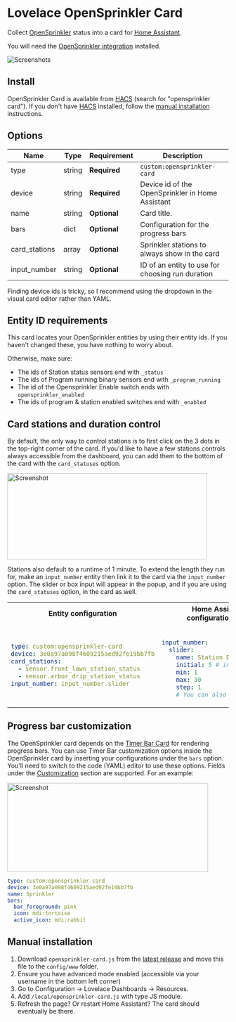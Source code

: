 # Lovelace OpenSprinkler Card

Collect [OpenSprinkler][opensprinkler] status into a card for [Home Assistant][home-assistant].

You will need the [OpenSprinkler integration][opensprinkler-integration] installed.

![Screenshots](https://raw.githubusercontent.com/rianadon/opensprinkler-card/main/images/readme.png)

## Install

OpenSprinkler Card is available from [HACS][hacs] (search for "opensprinkler card"). If you don't have [HACS][hacs] installed, follow the [manual installation](#manual-installation) instructions.

## Options

| Name              | Type    | Requirement  | Description                                      |
| ----------------- | ------- | ------------ | -------------------------------------------      |
| type              | string  | **Required** | `custom:opensprinkler-card`                      |
| device            | string  | **Required** | Device id of the OpenSprinkler in Home Assistant |
| name              | string  | **Optional** | Card title.                                      |
| bars              | dict    | **Optional** | Configuration for the progress bars              |
| card_stations     | array   | **Optional** | Sprinkler stations to always show in the card    |
| input_number      | string  | **Optional** | ID of an entity to use for choosing run duration |

Finding device ids is tricky, so I recommend using the dropdown in the visual card editor rather than YAML.

## Entity ID requirements

This card locates your OpenSprinkler entities by using their entity ids. If you haven't changed these, you have nothing to worry about.

Otherwise, make sure:
- The ids of Station status sensors end with `_status`
- The ids of Program running binary sensors end with `_program_running`
- The id of the Opensprinkler Enable switch ends with `opensprinkler_enabled`
- The ids of program & station enabled switches end with `_enabled`

## Card stations and duration control

By default, the only way to control stations is to first click on the 3 dots in the top-right corner of the card. If you'd like to have a few stations controls always accessible from the dashboard, you can add them to the bottom of the card with the `card_statuses` option.

<img alt="Screenshot" src="https://raw.githubusercontent.com/rianadon/opensprinkler-card/main/images/input-stations.png" width="455" height="196" />

Stations also default to a runtime of 1 minute. To extend the length they run for, make an `input_number` entity then link it to the card via the `input_number` option. The slider or box input will appear in the popup, and if you are using the `card_statuses` option, in the card as well.


<table> <tr>
<th> Entity configuration </th> <th> Home Assistant configuration.yaml </th>
</tr> <tr> <td>

```yaml
type: custom:opensprinkler-card
device: 3e0a97a098f4609215aed92fe19bb7fb
card_stations:
  - sensor.front_lawn_station_status
  - sensor.arbor_drip_station_status
input_number: input_number.slider
```

</td>
<td>

```yaml

input_number:
  slider:
    name: Station Duration
    initial: 5 # in minutes
    min: 1
    max: 30
    step: 1
    # You can also use mode: box
```

</td> </tr> </table>

## Progress bar customization

The OpenSprinkler card depends on the [Timer Bar Card](https://github.com/rianadon/timer-bar-card) for rendering progress bars. You can use Timer Bar customization options inside the OpenSprinkler card by inserting your configurations under the `bars` option. You'll need to switch to the code (YAML) editor to use these options. Fields under the [Customization](https://github.com/rianadon/timer-bar-card#customization) section are supported. For an example:

<img alt="Screenshot" src="https://raw.githubusercontent.com/rianadon/opensprinkler-card/main/images/progressbar-customization.png" width="457" height="202" />

```yaml
type: custom:opensprinkler-card
device: 3e0a97a098f4609215aed92fe19bb7fb
name: Sprinkler
bars:
  bar_foreground: pink
  icon: mdi:tortoise
  active_icon: mdi:rabbit
```

## Manual installation

1. Download `opensprinkler-card.js` from the [latest release][release] and move this file to the `config/www` folder.
2. Ensure you have advanced mode enabled (accessible via your username in the bottom left corner)
3. Go to Configuration -> Lovelace Dashboards -> Resources.
4. Add `/local/opensprinkler-card.js` with type JS module.
5. Refresh the page? Or restart Home Assistant? The card should eventually be there.

[home-assistant]: https://github.com/home-assistant/home-assistant
[opensprinkler]: https://opensprinkler.com
[opensprinkler-integration]: https://github.com/vinteo/hass-opensprinkler
[hacs]: https://hacs.xyz/
[release]: https://github.com/rianadon/oepnsprinkler-card/releases
